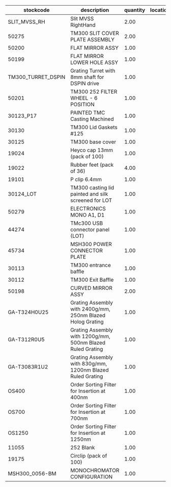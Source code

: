 |stockcode|description|quantity|location|
|---------|-----------|--------|--------|
|SLIT_MVSS_RH|Slit MVSS RightHand|2.00||
|50275|TM300 SLIT COVER PLATE ASSEMBLY|2.00||
|50200|FLAT MIRROR ASSY|1.00||
|50199|FLAT MIRROR LOWER HOLE ASSY|1.00||
|TM300_TURRET_DSPIN|Grating Turret with 8mm shaft for DSPIN drive|1.00||
|50201|TM300 252 FILTER WHEEL - 6 POSITION|1.00||
|30123_P17|PAINTED TMC Casting Machined|1.00||
|30130|TM300 Lid Gaskets #125|1.00||
|30125|TM300 base cover|1.00||
|19024|Heyco cap 13mm (pack of 100)|1.00||
|19022|Rubber feet (pack of 36)|4.00||
|19101|P clip 6.4mm|1.00||
|30124_LOT|TM300 casting lid painted and silk screened for LOT|1.00||
|50279|ELECTRONICS MONO A1, D1|1.00||
|44274|TMc300 USB connector panel (LOT)|1.00||
|45734|MSH300 POWER CONNECTOR PLATE|1.00||
|30113|TM300 entrance baffle|1.00||
|30112|TM300 Exit Baffle|1.00||
|50198|CURVED MIRROR ASSY|2.00||
|GA-T324H0U25|Grating Assembly with 2400g/mm, 250nm Blazed Holog Grating|1.00||
|GA-T312R0U5|Grating Assembly with 1200g/mm, 500nm Blazed Ruled Grating|1.00||
|GA-T3083R1U2|Grating Assembly with 830g/mm, 1200nm Blazed Ruled Grating|1.00||
|OS400|Order Sorting Filter for Insertion at 400nm|1.00||
|OS700|Order Sorting Filter for Insertion at 700nm|1.00||
|OS1250|Order Sorting Filter for Insertion at 1250nm|1.00||
|11055|252 Blank|1.00||
|19175|Circlip (pack of 100)|1.00||
|MSH300_0056-BM|MONOCHROMATOR CONFIGURATION|1.00||
